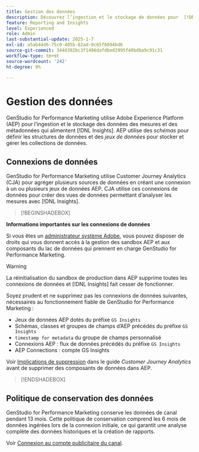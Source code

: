 ```yaml
---
title: Gestion des données
description: Découvrez l’ingestion et le stockage de données pour  [!DNL Insights]  dans GenStudio for Performance Marketing.
feature: Reporting and Insights
level: Experienced
role: Admin
last-substantial-update: 2025-1-7
exl-id: a5ab44d6-75c0-405b-82ad-9c65f6094bd6
source-git-commit: 3448392bc3f1496dafdbed2995f40bdba9c91c31
workflow-type: tm+mt
source-wordcount: '242'
ht-degree: 0%

---
```


# Gestion des données

GenStudio for Performance Marketing utilise Adobe Experience Platform (AEP) pour l’ingestion et le stockage des données des mesures et des métadonnées qui alimentent [!DNL Insights]. AEP utilise des _schémas_ pour définir les structures de données et des _jeux de données_ pour stocker et gérer les collections de données.

## Connexions de données

GenStudio for Performance Marketing utilise Customer Journey Analytics (CJA) pour agréger plusieurs sources de données en créant une connexion à un ou plusieurs jeux de données AEP. CJA utilise ces connexions de données pour créer des vues de données permettant d’analyser les mesures avec [!DNL Insights].

>[!BEGINSHADEBOX]

**Informations importantes sur les connexions de données**

Si vous êtes un [administrateur système Adobe](/help/user-guide/user-roles.md#adobe-system-administrator-vs-genstudio-system-manager), vous pouvez disposer de droits qui vous donnent accès à la gestion des sandbox AEP et aux composants du lac de données qui prennent en charge GenStudio for Performance Marketing.

>[!WARNING]
>
>La réinitialisation du sandbox de production dans AEP supprime toutes les connexions de données et [!DNL Insights] fait cesser de fonctionner.

Soyez prudent et ne supprimez pas les connexions de données suivantes, nécessaires au fonctionnement fiable de GenStudio for Performance Marketing :

- Jeux de données AEP dotés du préfixe `GS Insights`
- Schémas, classes et groupes de champs d’AEP précédés du préfixe `GS Insights`
- `timestamp for metadata` du groupe de champs personnalisé
- Connexions AEP : flux de données précédés du préfixe `GS Insights`
- AEP Connections : compte GS Insights

Voir [Implications de suppression](https://experienceleague.adobe.com/en/docs/analytics-platform/using/technotes/deletion) dans le guide _Customer Journey Analytics_ avant de supprimer des composants de données dans AEP.

>[!ENDSHADEBOX]

## Politique de conservation des données

GenStudio for Performance Marketing conserve les données de canal pendant 13 mois. Cette politique de conservation comprend les 6 mois de données ingérées lors de la connexion initiale, ce qui garantit une analyse complète des données historiques et la création de rapports.

Voir [Connexion au compte publicitaire du canal](/help/user-guide/insights/connect-channel.md).
